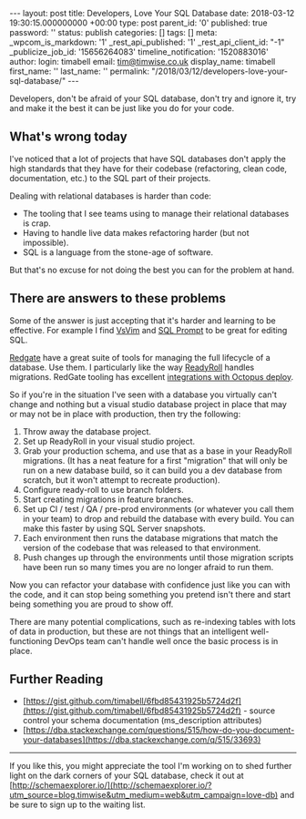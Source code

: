 \--- layout: post title: Developers, Love Your SQL Database date: 2018-03-12 19:30:15.000000000 +00:00 type: post parent\_id: '0' published: true password: '' status: publish categories: \[\] tags: \[\] meta: \_wpcom\_is\_markdown: '1' \_rest\_api\_published: '1' \_rest\_api\_client\_id: "-1" \_publicize\_job\_id: '15656264083' timeline\_notification: '1520883016' author: login: timabell email: tim@timwise.co.uk display\_name: timabell first\_name: '' last\_name: '' permalink: "/2018/03/12/developers-love-your-sql-database/" ---

Developers, don't be afraid of your SQL database, don't try and ignore it, try and make it the best it can be just like you do for your code.

What's wrong today
------------------

I've noticed that a lot of projects that have SQL databases don't apply the high standards that they have for their codebase (refactoring, clean code, documentation, etc.) to the SQL part of their projects.

Dealing with relational databases is harder than code:

*   The tooling that I see teams using to manage their relational databases is crap.
*   Having to handle live data makes refactoring harder (but not impossible).
*   SQL is a language from the stone-age of software.

But that's no excuse for not doing the best you can for the problem at hand.

There are answers to these problems
-----------------------------------

Some of the answer is just accepting that it's harder and learning to be effective. For example I find [VsVim](https://marketplace.visualstudio.com/items?itemName=JaredParMSFT.VsVim) and [SQL Prompt](https://www.red-gate.com/products/sql-development/sql-prompt/) to be great for editing SQL.

[Redgate](https://www.red-gate.com/) have a great suite of tools for managing the full lifecycle of a database. Use them. I particularly like the way [ReadyRoll](https://www.red-gate.com/products/sql-development/readyroll/) handles migrations. RedGate tooling has excellent [integrations with Octopus deploy](https://octopus.com/blog/database-deployments-with-octopus-and-redgate-sql-release).

So if you're in the situation I've seen with a database you virtually can't change and nothing but a visual studio database project in place that may or may not be in place with production, then try the following:

1.  Throw away the database project.
2.  Set up ReadyRoll in your visual studio project.
3.  Grab your production schema, and use that as a base in your ReadyRoll migrations. (It has a neat feature for a first "migration" that will only be run on a new database build, so it can build you a dev database from scratch, but it won't attempt to recreate production).
4.  Configure ready-roll to use branch folders.
5.  Start creating migrations in feature branches.
6.  Set up CI / test / QA / pre-prod environments (or whatever you call them in your team) to drop and rebuild the database with every build. You can make this faster by using SQL Server snapshots.
7.  Each environment then runs the database migrations that match the version of the codebase that was released to that environment.
8.  Push changes up through the environments until those migration scripts have been run so many times you are no longer afraid to run them.

Now you can refactor your database with confidence just like you can with the code, and it can stop being something you pretend isn't there and start being something you are proud to show off.

There are many potential complications, such as re-indexing tables with lots of data in production, but these are not things that an intelligent well-functioning DevOps team can't handle well once the basic process is in place.

Further Reading
---------------

*   [https://gist.github.com/timabell/6fbd85431925b5724d2f](https://gist.github.com/timabell/6fbd85431925b5724d2f) - source control your schema documentation (ms\_description attributes)
*   [https://dba.stackexchange.com/questions/515/how-do-you-document-your-databases](https://dba.stackexchange.com/q/515/33693)

* * *

If you like this, you might appreciate the tool I'm working on to shed further light on the dark corners of your SQL database, check it out at [http://schemaexplorer.io/](http://schemaexplorer.io/?utm_source=blog.timwise&utm_medium=web&utm_campaign=love-db) and be sure to sign up to the waiting list.